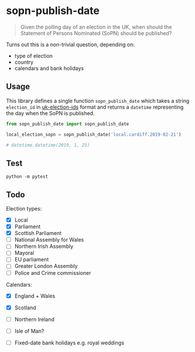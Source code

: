 # sopn-publish-date

> Given the polling day of an election in the UK, when should the Statement of Persons Nominated (SoPN) should be published?

Turns out this is a non-trivial question, depending on:

- type of election
- country
- calendars and bank holidays

## Usage

This library defines a single function `sopn_publish_date` which takes a string `election_id` in [uk-election-ids]() format and returns a `datetime` representing the day when the SoPN is published.

```python
from sopn_publish_date import sopn_publish_date

local_election_sopn = sopn_publish_date('local.cardiff.2019-02-21')

# datetime.datetime(2019, 1, 25)
```

## Test

`python -m pytest`

## Todo

Election types:

 - [x] Local
 - [x] Parliament
 - [x] Scottish Parliament
 - [ ] National Assembly for Wales
 - [ ] Northern Irish Assembly
 - [ ] Mayoral
 - [ ] EU parliament
 - [ ] Greater London Assembly
 - [ ] Police and Crime commissioner
 
Calendars:
 - [x] England + Wales
 - [x] Scotland
 - [ ] Northern Ireland
 - [ ] Isle of Man?
 - [ ] Fixed-date bank holidays e.g. royal weddings
 
 
 
 